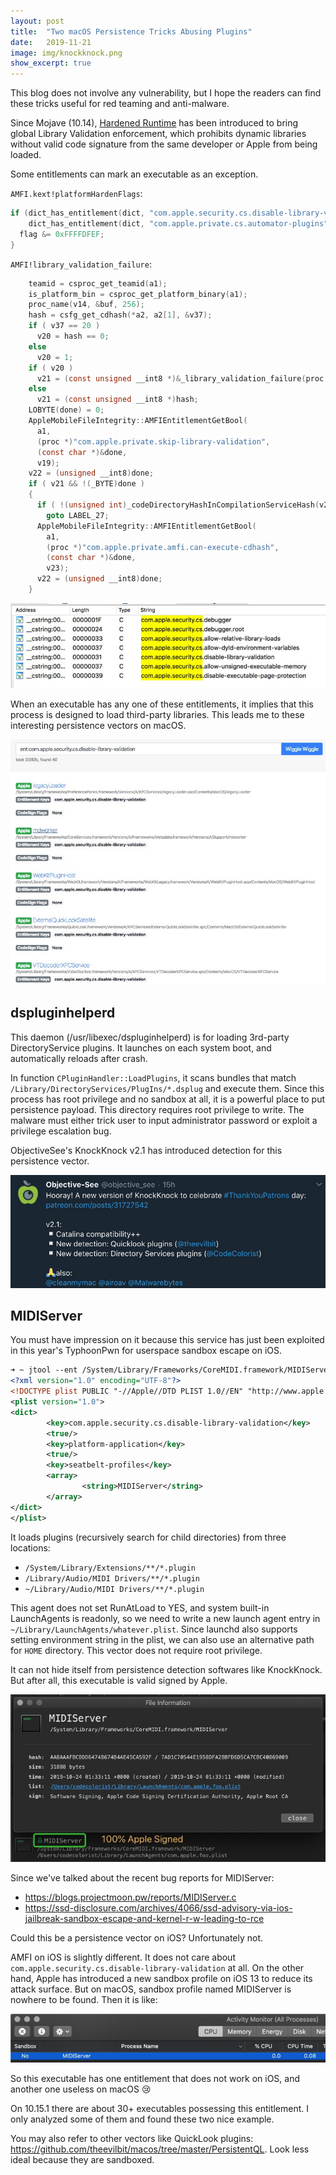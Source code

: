 ```yaml
---
layout:	post
title:	"Two macOS Persistence Tricks Abusing Plugins"
date:	2019-11-21
image: img/knockknock.png
show_excerpt: true
---
```


This blog does not involve any vulnerability, but I hope the readers can find these tricks useful for red teaming and anti-malware.

Since Mojave (10.14), [Hardened Runtime](https://developer.apple.com/documentation/security/hardened_runtime_entitlements?language=objc) has been introduced to bring global Library Validation enforcement, which prohibits dynamic libraries without valid code signature from the same developer or Apple from being loaded.

Some entitlements can mark an executable as an exception.

<!-- more -->

`AMFI.kext!platformHardenFlags`:

```c
if (dict_has_entitlement(dict, "com.apple.security.cs.disable-library-validation") ||
    dict_has_entitlement(dict, "com.apple.private.cs.automator-plugins")) {
  flag &= 0xFFFFDFEF;
}
```

`AMFI!library_validation_failure`:

```c
    teamid = csproc_get_teamid(a1);
    is_platform_bin = csproc_get_platform_binary(a1);
    proc_name(v14, &buf, 256);
    hash = csfg_get_cdhash(*a2, a2[1], &v37);
    if ( v37 == 20 )
      v20 = hash == 0;
    else
      v20 = 1;
    if ( v20 )
      v21 = (const unsigned __int8 *)&_library_validation_failure(proc *,FileGlobInfo<false> *,bool,char const*,unsigned long long,unsigned long)::empty_cdhash;
    else
      v21 = (const unsigned __int8 *)hash;
    LOBYTE(done) = 0;
    AppleMobileFileIntegrity::AMFIEntitlementGetBool(
      a1,
      (proc *)"com.apple.private.skip-library-validation",
      (const char *)&done,
      v19);
    v22 = (unsigned __int8)done;
    if ( v21 && !(_BYTE)done )
    {
      if ( !(unsigned int)_codeDirectoryHashInCompilationServiceHash(v21) )
        goto LABEL_27;
      AppleMobileFileIntegrity::AMFIEntitlementGetBool(
        a1,
        (proc *)"com.apple.private.amfi.can-execute-cdhash",
        (const char *)&done,
        v23);
      v22 = (unsigned __int8)done;
    }
```

![](/img/M_Y-_vSkDAFS-dyQFlN0zA.png)

When an executable has any one of these entitlements, it implies that this process is designed to load third-party libraries. This leads me to these interesting persistence vectors on macOS.

![](/img/xGZ8e3_kace4d9P2hdq39g.png)

## dspluginhelperd

This daemon (/usr/libexec/dspluginhelperd) is for loading 3rd-party DirectoryService plugins. It launches on each system boot, and automatically reloads after crash.

In function `CPluginHandler::LoadPlugins`, it scans bundles that match `/Library/DirectoryServices/PlugIns/*.dsplug` and execute them. Since this process has root privilege and no sandbox at all, it is a powerful place to put persistence payload. This directory requires root privilege to write. The malware must either trick user to input administrator password or exploit a privilege escalation bug.

ObjectiveSee's KnockKnock v2.1 has introduced detection for this persistence vector.

![](/img/Lwtw5KOvKYnoxGOdZhR8iA.png)

## MIDIServer

You must have impression on it because this service has just been exploited in this year's TyphoonPwn for userspace sandbox escape on iOS.

```xml
➜ ~ jtool --ent /System/Library/Frameworks/CoreMIDI.framework/MIDIServer
<?xml version="1.0" encoding="UTF-8"?>
<!DOCTYPE plist PUBLIC "-//Apple//DTD PLIST 1.0//EN" "http://www.apple.com/DTDs/PropertyList-1.0.dtd">
<plist version="1.0">
<dict>
        <key>com.apple.security.cs.disable-library-validation</key>
        <true/>
        <key>platform-application</key>
        <true/>
        <key>seatbelt-profiles</key>
        <array>
                <string>MIDIServer</string>
        </array>
</dict>
</plist>
```

It loads plugins (recursively search for child directories) from three locations:

* `/System/Library/Extensions/**/*.plugin`
* `/Library/Audio/MIDI Drivers/**/*.plugin`
* `~/Library/Audio/MIDI Drivers/**/*.plugin`

This agent does not set RunAtLoad to YES, and system built-in LaunchAgents is readonly, so we need to write a new launch agent entry in `~/Library/LaunchAgents/whatever.plist`. Since launchd also supports setting environment string in the plist, we can also use an alternative path for `HOME` directory. This vector does not require root privilege.

It can not hide itself from persistence detection softwares like KnockKnock. But after all, this executable is valid signed by Apple.

![](/img/knockknock.png)

Since we've talked about the recent bug reports for MIDIServer:

* <https://blogs.projectmoon.pw/reports/MIDIServer.c>
* <https://ssd-disclosure.com/archives/4066/ssd-advisory-via-ios-jailbreak-sandbox-escape-and-kernel-r-w-leading-to-rce>

Could this be a persistence vector on iOS? Unfortunately not.

AMFI on iOS is slightly different. It does not care about `com.apple.security.cs.disable-library-validation` at all. On the other hand, Apple has introduced a new sandbox profile on iOS 13 to reduce its attack surface. But on macOS, sandbox profile named MIDIServer is nowhere to be found. Then it is like:

![](/img/H1hZf4NNzOnlb_-JivJlrg.png)

So this executable has one entitlement that does not work on iOS, and another one useless on macOS 😢

On 10.15.1 there are about 30+ executables possessing this entitlement. I only analyzed some of them and found these two nice example.

You may also refer to other vectors like QuickLook plugins: <https://github.com/theevilbit/macos/tree/master/PersistentQL>. Look less ideal because they are sandboxed.
